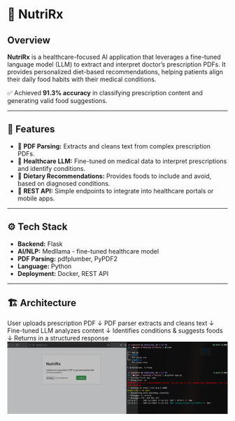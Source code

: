 # 🥗 NutriRx

## Overview
**NutriRx** is a healthcare-focused AI application that leverages a fine-tuned language model (LLM) to extract and interpret doctor’s prescription PDFs. It provides personalized diet-based recommendations, helping patients align their daily food habits with their medical conditions.

✅ Achieved **91.3% accuracy** in classifying prescription content and generating valid food suggestions.

---

## 🚀 Features
- 📄 **PDF Parsing:** Extracts and cleans text from complex prescription PDFs.
- 🧠 **Healthcare LLM:** Fine-tuned on medical data to interpret prescriptions and identify conditions.
- 🥗 **Dietary Recommendations:** Provides foods to include and avoid, based on diagnosed conditions.
- 🚀 **REST API:** Simple endpoints to integrate into healthcare portals or mobile apps.

---

## ⚙️ Tech Stack
- **Backend:** Flask
- **AI/NLP:** Medllama - fine-tuned healthcare model
- **PDF Parsing:** pdfplumber, PyPDF2
- **Language:** Python
- **Deployment:** Docker, REST API

---

## 🏗️ Architecture
User uploads prescription PDF
↓
PDF parser extracts and cleans text
↓
Fine-tuned LLM analyzes content
↓
Identifies conditions & suggests foods
↓
Returns in a structured  response
![Nutrix Final Output](templates/ouput.png)


